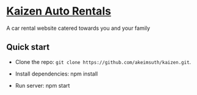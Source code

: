 # [Kaizen Auto Rentals](https://akeimsuth.github.io/kaizen)


A car rental website catered towards you and your family


## Quick start

- Clone the repo: `git clone https://github.com/akeimsuth/kaizen.git`.

- Install dependencies: npm install

- Run server: npm start









